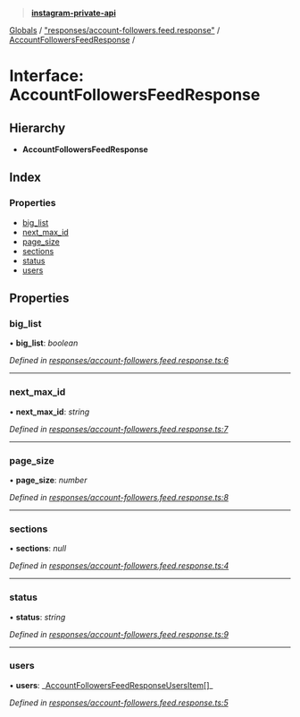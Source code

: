 > **[instagram-private-api](../README.md)**

[Globals](../README.md) / ["responses/account-followers.feed.response"](../modules/_responses_account_followers_feed_response_.md) / [AccountFollowersFeedResponse](_responses_account_followers_feed_response_.accountfollowersfeedresponse.md) /

# Interface: AccountFollowersFeedResponse

## Hierarchy

- **AccountFollowersFeedResponse**

## Index

### Properties

- [big_list](_responses_account_followers_feed_response_.accountfollowersfeedresponse.md#big_list)
- [next_max_id](_responses_account_followers_feed_response_.accountfollowersfeedresponse.md#next_max_id)
- [page_size](_responses_account_followers_feed_response_.accountfollowersfeedresponse.md#page_size)
- [sections](_responses_account_followers_feed_response_.accountfollowersfeedresponse.md#sections)
- [status](_responses_account_followers_feed_response_.accountfollowersfeedresponse.md#status)
- [users](_responses_account_followers_feed_response_.accountfollowersfeedresponse.md#users)

## Properties

### big_list

• **big_list**: _boolean_

_Defined in [responses/account-followers.feed.response.ts:6](https://github.com/realinstadude/instagram-private-api/blob/4ae8fec/src/responses/account-followers.feed.response.ts#L6)_

---

### next_max_id

• **next_max_id**: _string_

_Defined in [responses/account-followers.feed.response.ts:7](https://github.com/realinstadude/instagram-private-api/blob/4ae8fec/src/responses/account-followers.feed.response.ts#L7)_

---

### page_size

• **page_size**: _number_

_Defined in [responses/account-followers.feed.response.ts:8](https://github.com/realinstadude/instagram-private-api/blob/4ae8fec/src/responses/account-followers.feed.response.ts#L8)_

---

### sections

• **sections**: _null_

_Defined in [responses/account-followers.feed.response.ts:4](https://github.com/realinstadude/instagram-private-api/blob/4ae8fec/src/responses/account-followers.feed.response.ts#L4)_

---

### status

• **status**: _string_

_Defined in [responses/account-followers.feed.response.ts:9](https://github.com/realinstadude/instagram-private-api/blob/4ae8fec/src/responses/account-followers.feed.response.ts#L9)_

---

### users

• **users**: _[AccountFollowersFeedResponseUsersItem](../classes/\_responses_account_followers_feed_response_.accountfollowersfeedresponseusersitem.md)[]\_

_Defined in [responses/account-followers.feed.response.ts:5](https://github.com/realinstadude/instagram-private-api/blob/4ae8fec/src/responses/account-followers.feed.response.ts#L5)_
